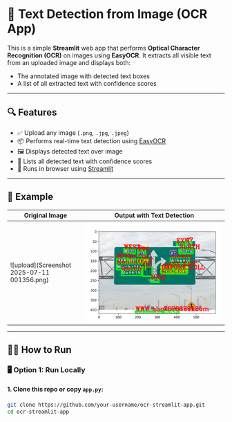# 🧠 Text Detection from Image (OCR App)

This is a simple **Streamlit** web app that performs **Optical Character Recognition (OCR)** on images using **EasyOCR**. It extracts all visible text from an uploaded image and displays both:
- The annotated image with detected text boxes
- A list of all extracted text with confidence scores

---

## 🔍 Features

- ✅ Upload any image (`.png`, `.jpg`, `.jpeg`)
- 📦 Performs real-time text detection using [EasyOCR](https://github.com/JaidedAI/EasyOCR)
- 🖼️ Displays detected text over image
- 📝 Lists all detected text with confidence scores
- 🚀 Runs in browser using [Streamlit](https://streamlit.io/)

---

## 📸 Example

| Original Image | Output with Text Detection |
|----------------|-----------------------------|
| ![upload](Screenshot 2025-07-11 001356.png) | ![output](./output.png) |

---

## 🧑‍💻 How to Run

### 🖥️ Option 1: Run Locally

#### 1. Clone this repo or copy `app.py`:
```bash
git clone https://github.com/your-username/ocr-streamlit-app.git
cd ocr-streamlit-app
